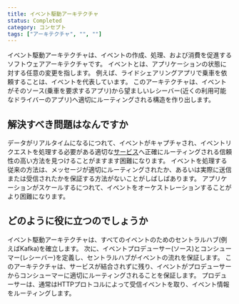 ```yaml
---
title: イベント駆動アーキテクチャ
status: Completed
category: コンセプト
tags: ["アーキテクチャ", "", ""]
---
```


イベント駆動アーキテクチャは、イベントの作成、処理、および消費を促進するソフトウェアアーキテクチャです。
イベントとは、アプリケーションの状態に対する任意の変更を指します。
例えば、ライドシェアリングアプリで乗車を依頼することは、イベントを代表しています。
このアーキテクチャは、イベントがそのソース(乗車を要求するアプリ)から望ましいレシーバー(近くの利用可能なドライバーのアプリ)へ適切にルーティングされる構造を作り出します。

## 解決すべき問題はなんですか

データがリアルタイムになるにつれて、イベントがキャプチャされ、イベントリクエストを処理する必要がある適切な[サービス](/ja/service/)へ正確にルーティングされる信頼性の高い方法を見つけることがますます困難になります。
イベントを処理する従来の方法は、メッセージが適切にルーティングされたか、あるいは実際に送信または受信されたかを保証する方法がないことがしばしばあります。
アプリケーションがスケールするにつれて、イベントをオーケストレーションすることがより困難になります。

## どのように役に立つのでしょうか

イベント駆動アーキテクチャは、すべてのイベントのためのセントラルハブ(例えばKafka)を確立します。
次に、イベントプロデューサー(ソース)とコンシューマー(レシーバー)を定義し、セントラルハブがイベントの流れを保証します。
このアーキテクチャは、サービスが結合されずに残り、イベントがプロデューサーからコンシューマーに適切にルーティングされることを保証します。
プロデューサーは、通常はHTTPプロトコルによって受信イベントを取り、イベント情報をルーティングします。
